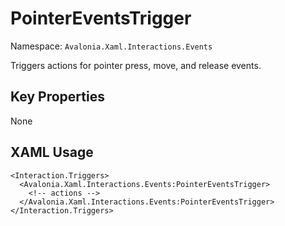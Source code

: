 # PointerEventsTrigger

Namespace: `Avalonia.Xaml.Interactions.Events`

Triggers actions for pointer press, move, and release events.



## Key Properties
None

## XAML Usage
```xaml
<Interaction.Triggers>
  <Avalonia.Xaml.Interactions.Events:PointerEventsTrigger>
    <!-- actions -->
  </Avalonia.Xaml.Interactions.Events:PointerEventsTrigger>
</Interaction.Triggers>
```

